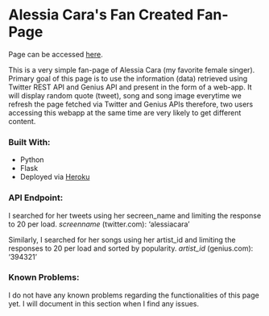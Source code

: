 # Alessia Cara's Fan Created Fan-Page

Page can be accessed [here](https://lovealessiacara.herokuapp.com/).

This is a very simple fan-page of Alessia Cara (my favorite female singer). Primary goal of this page is to use the information (data) retrieved using Twitter REST API and Genius API and present in the form of a web-app. It will display random quote (tweet), song and song image everytime we refresh the page fetched via Twitter and Genius APIs therefore, two users accessing this webapp at the same time are very likely to get different content.


### Built With:

-   Python
-	Flask
-	Deployed via [Heroku](https://www.heroku.com/)



### API Endpoint:

I searched for her tweets using her secreen_name and limiting the response to 20 per load.
*screenname* (twitter.com): ‘alessiacara’

Similarly, I searched for her songs using her artist_id and limiting the responses to 20 per load and sorted by popularity.
*artist_id* (genius.com): ‘394321’



### Known Problems:

I do not have any known problems regarding the functionalities of this page yet. I will document in this section when I find any issues.